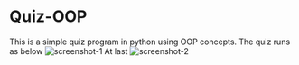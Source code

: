# Quiz-OOP
This is a simple quiz program in python using OOP concepts.
The quiz runs as below
![screenshot-1](https://user-images.githubusercontent.com/84345598/122914223-0a766680-d378-11eb-902e-49f0edf621a8.png)
At last
![screenshot-2](https://user-images.githubusercontent.com/84345598/122914391-385bab00-d378-11eb-8057-e9d32cdee825.png)
